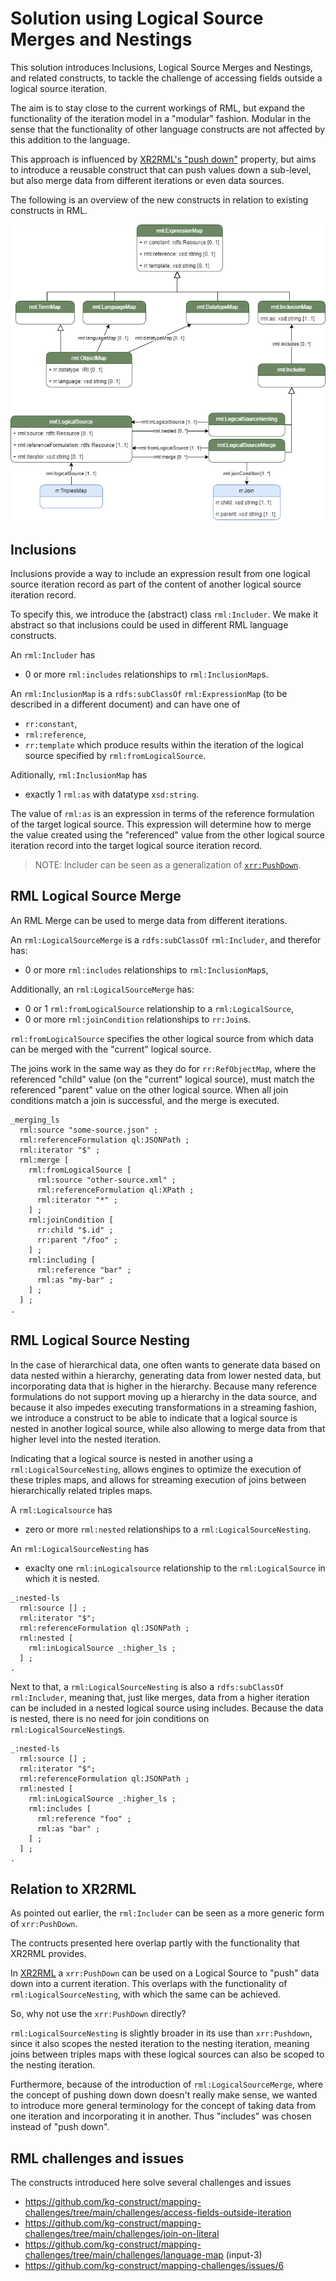 # Solution using Logical Source Merges and Nestings

This solution introduces Inclusions, Logical Source Merges and Nestings, and related constructs, to tackle the challenge of accessing fields outside a logical source iteration.

The aim is to stay close to the current workings of RML, but expand the functionality of the iteration model in a "modular" fashion. Modular in the sense that the functionality of other language constructs are not affected by this addition to the language.

This approach is influenced by [XR2RML's "push down"](https://www.i3s.unice.fr/~fmichel/xr2rml_specification.html#_Toc466307461) property, but aims to introduce a reusable construct that can push values down a sub-level, but also merge data from different iterations or even data sources.

The following is an overview of the new constructs in relation to existing constructs in RML.

![Inclusions, Merges and Sub-Referencing-Object-Maps in RML](RML-merges-nestings.drawio.png)

## Inclusions

Inclusions provide a way to include an expression result from one logical source iteration record as part of the content of another logical source iteration record.

To specify this, we introduce the (abstract) class `rml:Includer`. We make it abstract so that inclusions could be used in different RML language constructs.

An `rml:Includer` has
* 0 or more `rml:includes` relationships to `rml:InclusionMap`s.

An `rml:InclusionMap` is a `rdfs:subClassOf` `rml:ExpressionMap` (to be described in a different document) and can have one of
* `rr:constant`,
* `rml:reference`,
* `rr:template`
which produce results within the iteration of the logical source specified by `rml:fromLogicalSource`.

Aditionally, `rml:InclusionMap` has
* exactly 1 `rml:as` with datatype `xsd:string`.

The value of `rml:as` is an expression in terms of the reference formulation of the target logical source. This expression will determine how to merge the value created using the "referenced" value from the other logical source iteration record into the target logical source iteration record.<br>

> NOTE: Includer can be seen as a generalization of [`xrr:PushDown`](https://www.i3s.unice.fr/~fmichel/xr2rml_specification.html#_Toc466307461).

## RML Logical Source Merge

An RML Merge can be used to merge data from different iterations.

An `rml:LogicalSourceMerge` is a `rdfs:subClassOf` `rml:Includer`, and therefor has:
* 0 or more `rml:includes` relationships to `rml:InclusionMap`s,

Additionally, an `rml:LogicalSourceMerge` has:
* 0 or 1 `rml:fromLogicalSource` relationship to a `rml:LogicalSource`,
* 0 or more `rml:joinCondition` relationships to `rr:Join`s.

`rml:fromLogicalSource` specifies the other logical source from which data can be merged with the "current" logical source.

The joins work in the same way as they do for `rr:RefObjectMap`, where the referenced "child" value (on the "current" logical source), must match the referenced "parent" value on the other logical source. When all join conditions match a join is successful, and the merge is executed.

```
_merging_ls
  rml:source "some-source.json" ;
  rml:referenceFormulation ql:JSONPath ;
  rml:iterator "$" ;
  rml:merge [
    rml:fromLogicalSource [
      rml:source "other-source.xml" ;
      rml:referenceFormulation ql:XPath ;
      rml:iterator "*" ;
    ] ;
    rml:joinCondition [
      rr:child "$.id" ;
      rr:parent "/foo" ;
    ] ;
    rml:including [
      rml:reference "bar" ;
      rml:as "my-bar" ;
    ] ;
  ] ;
.
```

## RML Logical Source Nesting

In the case of hierarchical data, one often wants to generate data based on data nested within a hierarchy, generating data from lower nested data, but incorporating data that is higher in the hierarchy.
Because many reference formulations do not support moving up a hierarchy in the data source, and because it also impedes executing transformations in a streaming fashion, we introduce a construct to be able to indicate that a logical source is nested in another logical source, while also allowing to merge data from that higher level into the nested iteration.

Indicating that a logical source is nested in another using a `rml:LogicalSourceNesting`, allows engines to optimize the execution of these triples maps, and allows for streaming execution of joins between hierarchically related triples maps.

A `rml:Logicalsource` has
* zero or more `rml:nested` relationships to a `rml:LogicalSourceNesting`.

An `rml:LogicalSourceNesting` has
* exaclty one `rml:inLogicalsource` relationship to the `rml:LogicalSource` in which it is nested.

```
_:nested-ls
  rml:source [] ;
  rml:iterator "$";
  rml:referenceFormulation ql:JSONPath ;
  rml:nested [
    rml:inLogicalSource _:higher_ls ;
  ] ;
.
```

Next to that, a `rml:LogicalSourceNesting` is also a `rdfs:subClassOf` `rml:Includer`, meaning that, just like merges, data from a higher iteration can be included in a nested logical source using includes. Because the data is nested, there is no need for join conditions on `rml:LogicalSourceNesting`s.

```
_:nested-ls
  rml:source [] ;
  rml:iterator "$";
  rml:referenceFormulation ql:JSONPath ;
  rml:nested [
    rml:inLogicalSource _:higher_ls ;
    rml:includes [
      rml:reference "foo" ;
      rml:as "bar" ;
    ] ;
  ] ;
.
```

## Relation to XR2RML

As pointed out earlier, the `rml:Includer` can be seen as a more generic form of `xrr:PushDown`.

The contructs presented here overlap partly with the functionality that XR2RML provides.

In [XR2RML](https://www.i3s.unice.fr/~fmichel/xr2rml_specification.html#_Toc466307461) a `xrr:PushDown` can be used on a Logical Source to "push" data down into a current iteration. This overlaps with the functionality of `rml:LogicalSourceNesting`, with which the same can be achieved.

So, why not use the `xrr:PushDown` directly?

`rml:LogicalSourceNesting` is slightly broader in its use than `xrr:Pushdown`, since it also scopes the nested iteration to the nesting iteration, meaning joins between triples maps with these logical sources can also be scoped to the nesting iteration.

Furthermore, because of the introduction of `rml:LogicalSourceMerge`, where the concept of pushing down down doesn't really make sense, we wanted to introduce more general terminology for the concept of taking data from one iteration and incorporating it in another. Thus "includes" was chosen instead of "push down".

## RML challenges and issues

The constructs introduced here solve several challenges and issues

* https://github.com/kg-construct/mapping-challenges/tree/main/challenges/access-fields-outside-iteration
* https://github.com/kg-construct/mapping-challenges/tree/main/challenges/join-on-literal
* https://github.com/kg-construct/mapping-challenges/tree/main/challenges/language-map (input-3)
* https://github.com/kg-construct/mapping-challenges/issues/6
